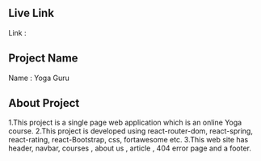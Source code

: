 ## Live Link
 Link :

## Project Name
Name : Yoga Guru


## About Project
1.This project is a single page web application which is an online Yoga course.
2.This project is developed using react-router-dom, react-spring, react-rating, react-Bootstrap, css, fortawesome etc.
3.This web site has header, navbar, courses , about us , article , 404 error page and a footer.